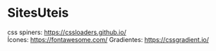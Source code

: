 # SitesUteis

css spiners: https://cssloaders.github.io/  
Ícones: https://fontawesome.com/
Gradientes: https://cssgradient.io/
